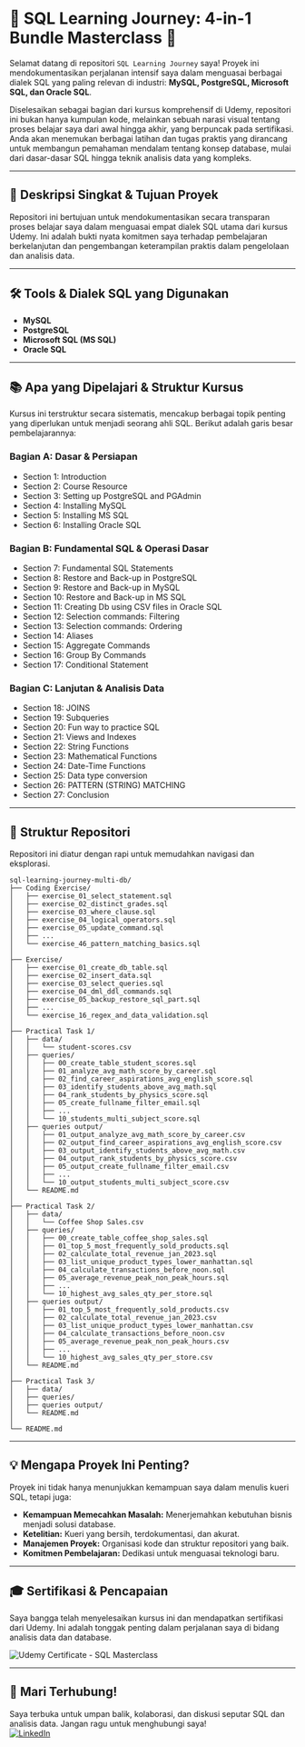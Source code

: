 # 🚀 SQL Learning Journey: 4-in-1 Bundle Masterclass 🚀

Selamat datang di repositori `SQL Learning Journey` saya! Proyek ini mendokumentasikan perjalanan intensif saya dalam menguasai berbagai dialek SQL yang paling relevan di industri: **MySQL, PostgreSQL, Microsoft SQL, dan Oracle SQL**.

Diselesaikan sebagai bagian dari kursus komprehensif di Udemy, repositori ini bukan hanya kumpulan kode, melainkan sebuah narasi visual tentang proses belajar saya dari awal hingga akhir, yang berpuncak pada sertifikasi. Anda akan menemukan berbagai latihan dan tugas praktis yang dirancang untuk membangun pemahaman mendalam tentang konsep database, mulai dari dasar-dasar SQL hingga teknik analisis data yang kompleks.

---

## 🎯 **Deskripsi Singkat & Tujuan Proyek**

Repositori ini bertujuan untuk mendokumentasikan secara transparan proses belajar saya dalam menguasai empat dialek SQL utama dari kursus Udemy. Ini adalah bukti nyata komitmen saya terhadap pembelajaran berkelanjutan dan pengembangan keterampilan praktis dalam pengelolaan dan analisis data.

---

## 🛠️ **Tools & Dialek SQL yang Digunakan**

* **MySQL**
* **PostgreSQL**
* **Microsoft SQL (MS SQL)**
* **Oracle SQL**

---

## 📚 **Apa yang Dipelajari & Struktur Kursus**

Kursus ini terstruktur secara sistematis, mencakup berbagai topik penting yang diperlukan untuk menjadi seorang ahli SQL. Berikut adalah garis besar pembelajarannya:

### **Bagian A: Dasar & Persiapan**

* Section 1: Introduction
* Section 2: Course Resource
* Section 3: Setting up PostgreSQL and PGAdmin
* Section 4: Installing MySQL
* Section 5: Installing MS SQL
* Section 6: Installing Oracle SQL

### **Bagian B: Fundamental SQL & Operasi Dasar**

* Section 7: Fundamental SQL Statements
* Section 8: Restore and Back-up in PostgreSQL
* Section 9: Restore and Back-up in MySQL
* Section 10: Restore and Back-up in MS SQL
* Section 11: Creating Db using CSV files in Oracle SQL
* Section 12: Selection commands: Filtering
* Section 13: Selection commands: Ordering
* Section 14: Aliases
* Section 15: Aggregate Commands
* Section 16: Group By Commands
* Section 17: Conditional Statement

### **Bagian C: Lanjutan & Analisis Data**

* Section 18: JOINS
* Section 19: Subqueries
* Section 20: Fun way to practice SQL
* Section 21: Views and Indexes
* Section 22: String Functions
* Section 23: Mathematical Functions
* Section 24: Date-Time Functions
* Section 25: Data type conversion
* Section 26: PATTERN (STRING) MATCHING
* Section 27: Conclusion

---

## 📂 **Struktur Repositori**

Repositori ini diatur dengan rapi untuk memudahkan navigasi dan eksplorasi.
```
sql-learning-journey-multi-db/
├── Coding Exercise/
│   ├── exercise_01_select_statement.sql
│   ├── exercise_02_distinct_grades.sql
│   ├── exercise_03_where_clause.sql
│   ├── exercise_04_logical_operators.sql
│   ├── exercise_05_update_command.sql
│   ├── ...
│   └── exercise_46_pattern_matching_basics.sql
│
├── Exercise/
│   ├── exercise_01_create_db_table.sql
│   ├── exercise_02_insert_data.sql
│   ├── exercise_03_select_queries.sql
│   ├── exercise_04_dml_ddl_commands.sql
│   ├── exercise_05_backup_restore_sql_part.sql
│   ├── ...
│   └── exercise_16_regex_and_data_validation.sql
│
├── Practical Task 1/
│   ├── data/
│   │   └── student-scores.csv
│   ├── queries/
│   │   ├── 00_create_table_student_scores.sql
│   │   ├── 01_analyze_avg_math_score_by_career.sql
│   │   ├── 02_find_career_aspirations_avg_english_score.sql
│   │   ├── 03_identify_students_above_avg_math.sql
│   │   ├── 04_rank_students_by_physics_score.sql
│   │   ├── 05_create_fullname_filter_email.sql
│   │   ├── ...
│   │   └── 10_students_multi_subject_score.sql
│   ├── queries output/
│   │   ├── 01_output_analyze_avg_math_score_by_career.csv
│   │   ├── 02_output_find_career_aspirations_avg_english_score.csv
│   │   ├── 03_output_identify_students_above_avg_math.csv
│   │   ├── 04_output_rank_students_by_physics_score.csv
│   │   ├── 05_output_create_fullname_filter_email.csv
│   │   ├── ...
│   │   └── 10_output_students_multi_subject_score.csv
│   └── README.md
│
├── Practical Task 2/
│   ├── data/
│   │   └── Coffee Shop Sales.csv
│   ├── queries/
│   │   ├── 00_create_table_coffee_shop_sales.sql
│   │   ├── 01_top_5_most_frequently_sold_products.sql
│   │   ├── 02_calculate_total_revenue_jan_2023.sql
│   │   ├── 03_list_unique_product_types_lower_manhattan.sql
│   │   ├── 04_calculate_transactions_before_noon.sql
│   │   ├── 05_average_revenue_peak_non_peak_hours.sql
│   │   ├── ...
│   │   └── 10_highest_avg_sales_qty_per_store.sql
│   ├── queries output/
│   │   ├── 01_top_5_most_frequently_sold_products.csv
│   │   ├── 02_calculate_total_revenue_jan_2023.csv
│   │   ├── 03_list_unique_product_types_lower_manhattan.csv
│   │   ├── 04_calculate_transactions_before_noon.csv
│   │   ├── 05_average_revenue_peak_non_peak_hours.csv
│   │   ├── ...
│   │   └── 10_highest_avg_sales_qty_per_store.csv
│   └── README.md
│
├── Practical Task 3/
│   ├── data/
│   ├── queries/
│   ├── queries output/
│   └── README.md
│
└── README.md
```

---

## 💡 **Mengapa Proyek Ini Penting?**

Proyek ini tidak hanya menunjukkan kemampuan saya dalam menulis kueri SQL, tetapi juga:
* **Kemampuan Memecahkan Masalah:** Menerjemahkan kebutuhan bisnis menjadi solusi database.
* **Ketelitian:** Kueri yang bersih, terdokumentasi, dan akurat.
* **Manajemen Proyek:** Organisasi kode dan struktur repositori yang baik.
* **Komitmen Pembelajaran:** Dedikasi untuk menguasai teknologi baru.

---

## 🎓 **Sertifikasi & Pencapaian**

Saya bangga telah menyelesaikan kursus ini dan mendapatkan sertifikasi dari Udemy. Ini adalah tonggak penting dalam perjalanan saya di bidang analisis data dan database.

![Udemy Certificate - SQL Masterclass](https://udemy-certificate.s3.amazonaws.com/image/UC-9523a2f1-28ef-4d1d-a346-7ba509508797.jpg)

---

## 👋 **Mari Terhubung!**

Saya terbuka untuk umpan balik, kolaborasi, dan diskusi seputar SQL dan analisis data. Jangan ragu untuk menghubungi saya!<br>
[![LinkedIn](https://img.shields.io/badge/-LinkedIn:%20Nur%20Fatih%20Alam-0A66C2?logo=logmein&logoColor=white&style=for-the-badge)](https://www.linkedin.com/in/nurfatihalam/)

